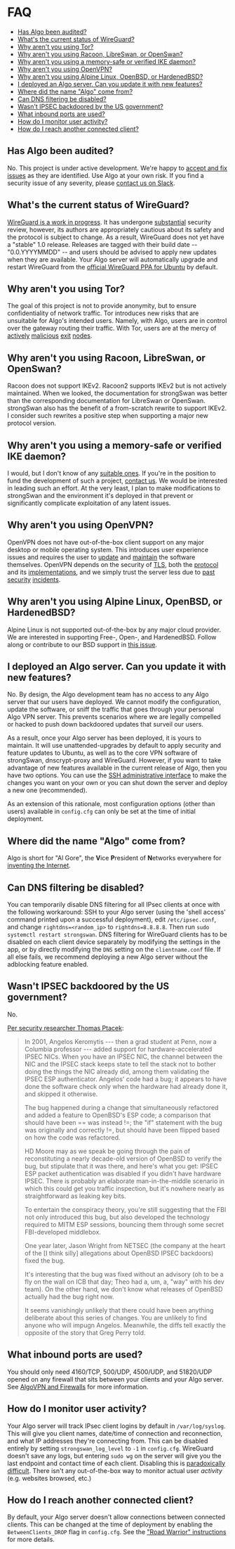 # FAQ

* [Has Algo been audited?](#has-algo-been-audited)
* [What's the current status of WireGuard?](#whats-the-current-status-of-wireguard)
* [Why aren't you using Tor?](#why-arent-you-using-tor)
* [Why aren't you using Racoon, LibreSwan, or OpenSwan?](#why-arent-you-using-racoon-libreswan-or-openswan)
* [Why aren't you using a memory-safe or verified IKE daemon?](#why-arent-you-using-a-memory-safe-or-verified-ike-daemon)
* [Why aren't you using OpenVPN?](#why-arent-you-using-openvpn)
* [Why aren't you using Alpine Linux, OpenBSD, or HardenedBSD?](#why-arent-you-using-alpine-linux-openbsd-or-hardenedbsd)
* [I deployed an Algo server. Can you update it with new features?](#i-deployed-an-algo-server-can-you-update-it-with-new-features)
* [Where did the name "Algo" come from?](#where-did-the-name-algo-come-from)
* [Can DNS filtering be disabled?](#can-dns-filtering-be-disabled)
* [Wasn't IPSEC backdoored by the US government?](#wasnt-ipsec-backdoored-by-the-us-government)
* [What inbound ports are used?](#what-inbound-ports-are-used)
* [How do I monitor user activity?](#how-do-i-monitor-user-activity)
* [How do I reach another connected client?](#how-do-i-reach-another-connected-client)

## Has Algo been audited?

No. This project is under active development. We're happy to [accept and fix issues](https://github.com/trailofbits/algo/issues) as they are identified. Use Algo at your own risk. If you find a security issue of any severity, please [contact us on Slack](https://empireslacking.herokuapp.com).

## What's the current status of WireGuard?

[WireGuard is a work in progress](https://www.wireguard.com/#work-in-progress). It has undergone [substantial](https://www.wireguard.com/formal-verification/) security review, however, its authors are appropriately cautious about its safety and the protocol is subject to change. As a result, WireGuard does not yet have a "stable" 1.0 release. Releases are tagged with their build date -- "0.0.YYYYMMDD" -- and users should be advised to apply new updates when they are available. Your Algo server will automatically upgrade and restart WireGuard from the [official WireGuard PPA for Ubuntu](https://launchpad.net/~wireguard/+archive/ubuntu/wireguard) by default.

## Why aren't you using Tor?

The goal of this project is not to provide anonymity, but to ensure confidentiality of network traffic. Tor introduces new risks that are unsuitable for Algo's intended users. Namely, with Algo, users are in control over the gateway routing their traffic. With Tor, users are at the mercy of [actively](https://www.securityweek2016.tu-darmstadt.de/fileadmin/user_upload/Group_securityweek2016/pets2016/10_honions-sanatinia.pdf) [malicious](https://web.archive.org/web/20150705184539/https://chloe.re/2015/06/20/a-month-with-badonions/) [exit](https://community.fireeye.com/people/archit.mehta/blog/2014/11/18/onionduke-apt-malware-distributed-via-malicious-tor-exit-node) [nodes](https://www.wired.com/2010/06/wikileaks-documents/).

## Why aren't you using Racoon, LibreSwan, or OpenSwan?

Racoon does not support IKEv2. Racoon2 supports IKEv2 but is not actively maintained. When we looked, the documentation for strongSwan was better than the corresponding documentation for LibreSwan or OpenSwan. strongSwan also has the benefit of a from-scratch rewrite to support IKEv2. I consider such rewrites a positive step when supporting a major new protocol version.

## Why aren't you using a memory-safe or verified IKE daemon?

I would, but I don't know of any [suitable ones](https://github.com/trailofbits/algo/issues/68). If you're in the position to fund the development of such a project, [contact us](mailto:info@trailofbits.com). We would be interested in leading such an effort. At the very least, I plan to make modifications to strongSwan and the environment it's deployed in that prevent or significantly complicate exploitation of any latent issues.

## Why aren't you using OpenVPN?

OpenVPN does not have out-of-the-box client support on any major desktop or mobile operating system. This introduces user experience issues and requires the user to [update](https://www.exploit-db.com/exploits/34037/) and [maintain](https://www.exploit-db.com/exploits/20485/) the software themselves. OpenVPN depends on the security of [TLS](https://tools.ietf.org/html/rfc7457), both the [protocol](https://arstechnica.com/security/2016/08/new-attack-can-pluck-secrets-from-1-of-https-traffic-affects-top-sites/) and its [implementations](https://arstechnica.com/security/2014/04/confirmed-nasty-heartbleed-bug-exposes-openvpn-private-keys-too/), and we simply trust the server less due to [past](https://sweet32.info/) [security](https://github.com/ValdikSS/openvpn-fix-dns-leak-plugin/blob/master/README.md) [incidents](https://www.exploit-db.com/exploits/34879/).

## Why aren't you using Alpine Linux, OpenBSD, or HardenedBSD?

Alpine Linux is not supported out-of-the-box by any major cloud provider. We are interested in supporting Free-, Open-, and HardenedBSD. Follow along or contribute to our BSD support in [this issue](https://github.com/trailofbits/algo/issues/35).

## I deployed an Algo server. Can you update it with new features?

No. By design, the Algo development team has no access to any Algo server that our users have deployed. We cannot modify the configuration, update the software, or sniff the traffic that goes through your personal Algo VPN server. This prevents scenarios where we are legally compelled or hacked to push down backdoored updates that surveil our users.

As a result, once your Algo server has been deployed, it is yours to maintain. It will use unattended-upgrades by default to apply security and feature updates to Ubuntu, as well as to the core VPN software of strongSwan, dnscrypt-proxy and WireGuard. However, if you want to take advantage of new features available in the current release of Algo, then you have two options. You can use the [SSH administrative interface](/README.md#ssh-into-algo-server) to make the changes you want on your own or you can shut down the server and deploy a new one (recommended).

As an extension of this rationale, most configuration options (other than users) available in `config.cfg` can only be set at the time of initial deployment.

## Where did the name "Algo" come from?

Algo is short for "Al Gore", the **V**ice **P**resident of **N**etworks everywhere for [inventing the Internet](https://www.youtube.com/watch?v=BnFJ8cHAlco).

## Can DNS filtering be disabled?

You can temporarily disable DNS filtering for all IPsec clients at once with the following workaround: SSH to your Algo server (using the 'shell access' command printed upon a successful deployment), edit `/etc/ipsec.conf`, and change `rightdns=<random_ip>` to `rightdns=8.8.8.8`. Then run `sudo systemctl restart strongswan`. DNS filtering for WireGuard clients has to be disabled on each client device separately by modifying the settings in the app, or by directly modifying the `DNS` setting on the `clientname.conf` file. If all else fails, we recommend deploying a new Algo server without the adblocking feature enabled.

## Wasn't IPSEC backdoored by the US government?

No.

[Per security researcher Thomas Ptacek](https://news.ycombinator.com/item?id=2014197):

> In 2001, Angelos Keromytis --- then a grad student at Penn, now a Columbia professor --- added support for hardware-accelerated IPSEC NICs. When you have an IPSEC NIC, the channel between the NIC and the IPSEC stack keeps state to tell the stack not to bother doing the things the NIC already did, among them validating the IPSEC ESP authenticator. Angelos' code had a bug; it appears to have done the software check only when the hardware had already done it, and skipped it otherwise.
>
> The bug happened during a change that simultaneously refactored and added a feature to OpenBSD's ESP code; a comparison that should have been == was instead !=; the "if" statement with the bug was originally and correctly !=, but should have been flipped based on how the code was refactored.
>
> HD Moore may as we speak be going through the pain of reconstituting a nearly decade-old version of OpenBSD to verify the bug, but stipulate that it was there, and here's what you get: IPSEC ESP packet authentication was disabled if you didn't have hardware IPSEC. There is probably an elaborate man-in-the-middle scenario in which this could get you traffic inspection, but it's nowhere nearly as straightforward as leaking key bits.
>
> To entertain the conspiracy theory, you're still suggesting that the FBI not only introduced this bug, but also developed the technology required to MITM ESP sessions, bouncing them through some secret FBI-developed middlebox.
>
> One year later, Jason Wright from NETSEC (the company at the heart of the [I think silly] allegations about OpenBSD IPSEC backdoors) fixed the bug.
>
> It's interesting that the bug was fixed without an advisory (oh to be a fly on the wall on ICB that day; Theo had a, um, a, "way" with his dev team). On the other hand, we don't know what releases of OpenBSD actually had the bug right now.
>
> It seems vanishingly unlikely that there could have been anything deliberate about this series of changes. You are unlikely to find anyone who will impugn Angelos. Meanwhile, the diffs tell exactly the opposite of the story that Greg Perry told.

## What inbound ports are used?

You should only need 4160/TCP, 500/UDP, 4500/UDP, and 51820/UDP opened on any firewall that sits between your clients and your Algo server. See [AlgoVPN and Firewalls](/docs/firewalls.md) for more information.

## How do I monitor user activity?

Your Algo server will track IPsec client logins by default in `/var/log/syslog`. This will give you client names, date/time of connection and reconnection, and what IP addresses they're connecting from. This can be disabled entirely by setting `strongswan_log_level` to `-1` in `config.cfg`. WireGuard doesn't save any logs, but entering `sudo wg` on the server will give you the last endpoint and contact time of each client. Disabling this is [paradoxically difficult](https://git.zx2c4.com/blind-operator-mode/about/). There isn't any out-of-the-box way to monitor actual user _activity_ (e.g. websites browsed, etc.)

## How do I reach another connected client?

By default, your Algo server doesn't allow connections between connected clients. This can be changed at the time of deployment by enabling the `BetweenClients_DROP` flag in `config.cfg`. See the ["Road Warrior" instructions](/docs/deploy-to-ubuntu.md#road-warrior-setup) for more details.
